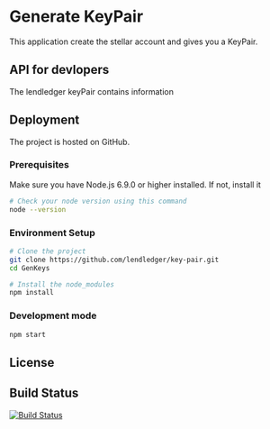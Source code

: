 # Generate KeyPair
This application create the stellar account and gives you a KeyPair.

## API for devlopers
The lendledger keyPair contains information 

## Deployment
The project is hosted on GitHub. 

### Prerequisites
Make sure you have Node.js 6.9.0 or higher installed. If not, install it 

```sh
# Check your node version using this command
node --version
```

### Environment Setup
```sh
# Clone the project
git clone https://github.com/lendledger/key-pair.git
cd GenKeys

# Install the node_modules
npm install
```
### Development mode

```sh
npm start
```
## License


## Build Status
[![Build Status](http://54.186.214.215:8087/job/lendledgerproject/badge/icon)](http://54.186.214.215:8087/job/lendledgerproject)

